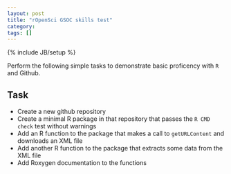 ```yaml
---
layout: post
title: "rOpenSci GSOC skills test"
category: 
tags: []
---
```

{% include JB/setup %}

Perform the following simple tasks to demonstrate basic proficency with `R` and Github.  

## Task 
* Create a new github repository
* Create a minimal R package in that repository that passes the `R CMD check` test without warnings
* Add an R function to the package that makes a call to `getURLContent` and downloads an XML file
* Add another R function to the package that extracts some data from the XML file
* Add Roxygen documentation to the functions 
